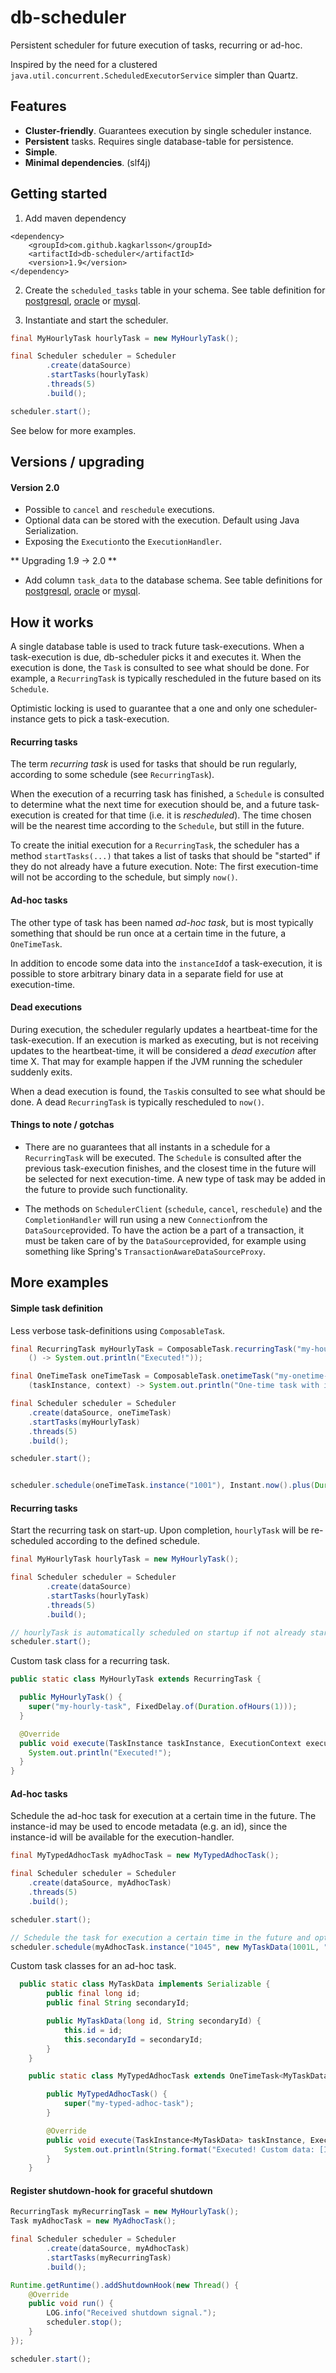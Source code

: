# db-scheduler

Persistent scheduler for future execution of tasks, recurring or ad-hoc.

Inspired by the need for a clustered `java.util.concurrent.ScheduledExecutorService` simpler than Quartz.

## Features

* **Cluster-friendly**. Guarantees execution by single scheduler instance.
* **Persistent** tasks. Requires single database-table for persistence.
* **Simple**.
* **Minimal dependencies**. (slf4j)

## Getting started

1. Add maven dependency
```
<dependency>
    <groupId>com.github.kagkarlsson</groupId>
  	<artifactId>db-scheduler</artifactId>
  	<version>1.9</version>
</dependency>
```

2. Create the `scheduled_tasks` table in your schema. See table definition for [postgresql](https://github.com/kagkarlsson/db-scheduler/blob/master/src/test/resources/postgresql_tables.sql), [oracle](https://github.com/kagkarlsson/db-scheduler/blob/master/src/test/resources/oracle_tables.sql) or [mysql](https://github.com/kagkarlsson/db-scheduler/blob/master/src/test/resources/mysql_tables.sql).

3. Instantiate and start the scheduler.

```java
final MyHourlyTask hourlyTask = new MyHourlyTask();

final Scheduler scheduler = Scheduler
        .create(dataSource)
        .startTasks(hourlyTask)
        .threads(5)
        .build();

scheduler.start();
```

See below for more examples.

## Versions / upgrading

#### Version 2.0
* Possible to `cancel` and `reschedule` executions.
* Optional data can be stored with the execution. Default using Java Serialization.
* Exposing the `Execution`to the `ExecutionHandler`.

** Upgrading 1.9 -> 2.0 **
* Add column `task_data` to the database schema. See table definitions for [postgresql](https://github.com/kagkarlsson/db-scheduler/blob/master/src/test/resources/postgresql_tables.sql), [oracle](https://github.com/kagkarlsson/db-scheduler/blob/master/src/test/resources/oracle_tables.sql) or [mysql](https://github.com/kagkarlsson/db-scheduler/blob/master/src/test/resources/mysql_tables.sql).

## How it works

A single database table is used to track future task-executions. When a task-execution is due, db-scheduler picks it and executes it. When the execution is done, the `Task` is consulted to see what should be done. For example, a `RecurringTask` is typically rescheduled in the future based on its `Schedule`.

Optimistic locking is used to guarantee that a one and only one scheduler-instance gets to pick a task-execution.


#### Recurring tasks

The term _recurring task_ is used for tasks that should be run regularly, according to some schedule (see `RecurringTask`).

When the execution of a recurring task has finished, a `Schedule` is consulted to determine what the next time for execution should be, and a future task-execution is created for that time (i.e. it is _rescheduled_). The time chosen will be the nearest time according to the `Schedule`, but still in the future.

To create the initial execution for a `RecurringTask`, the scheduler has a method  `startTasks(...)` that takes a list of tasks that should be "started" if they do not already have a future execution. Note: The first execution-time will not be according to the schedule, but simply `now()`.

#### Ad-hoc tasks

The other type of task has been named _ad-hoc task_, but is most typically something that should be run once at a certain time in the future, a `OneTimeTask`.

In addition to encode some data into the `instanceId`of a task-execution, it is possible to store arbitrary binary data in a separate field for use at execution-time.

#### Dead executions

During execution, the scheduler regularly updates a heartbeat-time for the task-execution. If an execution is marked as executing, but is not receiving updates to the heartbeat-time, it will be considered a _dead execution_ after time X. That may for example happen if the JVM running the scheduler suddenly exits.

When a dead execution is found, the `Task`is consulted to see what should be done. A dead `RecurringTask` is typically rescheduled to `now()`.


#### Things to note / gotchas

* There are no guarantees that all instants in a schedule for a `RecurringTask` will be executed. The `Schedule` is consulted after the previous task-execution finishes, and the closest time in the future will be selected for next execution-time. A new type of task may be added in the future to provide such functionality.

* The methods on `SchedulerClient` (`schedule`, `cancel`, `reschedule`) and the `CompletionHandler` will run using a new `Connection`from the `DataSource`provided. To have the action be a part of a transaction, it must be taken care of by the `DataSource`provided, for example using something like Spring's `TransactionAwareDataSourceProxy`.

## More examples

#### Simple task definition

Less verbose task-definitions using `ComposableTask`.

```java
final RecurringTask myHourlyTask = ComposableTask.recurringTask("my-hourly-task", FixedDelay.of(ofHours(1)),
    () -> System.out.println("Executed!"));

final OneTimeTask oneTimeTask = ComposableTask.onetimeTask("my-onetime-task",
    (taskInstance, context) -> System.out.println("One-time task with id "+taskInstance.getId()+" executed!"));

final Scheduler scheduler = Scheduler
    .create(dataSource, oneTimeTask)
    .startTasks(myHourlyTask)
    .threads(5)
    .build();

scheduler.start();


scheduler.schedule(oneTimeTask.instance("1001"), Instant.now().plus(Duration.ofSeconds(5)));
```

#### Recurring tasks

Start the recurring task on start-up. Upon completion, `hourlyTask` will be re-scheduled according to the defined schedule.

```java
final MyHourlyTask hourlyTask = new MyHourlyTask();

final Scheduler scheduler = Scheduler
        .create(dataSource)
        .startTasks(hourlyTask)
        .threads(5)
        .build();

// hourlyTask is automatically scheduled on startup if not already started (i.e. exists in the db)
scheduler.start();
```

Custom task class for a recurring task.

```java
public static class MyHourlyTask extends RecurringTask {

  public MyHourlyTask() {
    super("my-hourly-task", FixedDelay.of(Duration.ofHours(1)));
  }

  @Override
  public void execute(TaskInstance taskInstance, ExecutionContext executionContext) {
    System.out.println("Executed!");
  }
}
```



#### Ad-hoc tasks

Schedule the ad-hoc task for execution at a certain time in the future. The instance-id may be used to encode metadata (e.g. an id), since the instance-id will be available for the execution-handler.

```java
final MyTypedAdhocTask myAdhocTask = new MyTypedAdhocTask();

final Scheduler scheduler = Scheduler
    .create(dataSource, myAdhocTask)
    .threads(5)
    .build();

scheduler.start();

// Schedule the task for execution a certain time in the future and optionally provide custom data for the execution
scheduler.schedule(myAdhocTask.instance("1045", new MyTaskData(1001L, "custom-data")), Instant.now().plusSeconds(5));
```

Custom task classes for an ad-hoc task.

```java
  public static class MyTaskData implements Serializable {
		public final long id;
		public final String secondaryId;

		public MyTaskData(long id, String secondaryId) {
			this.id = id;
			this.secondaryId = secondaryId;
		}
	}

	public static class MyTypedAdhocTask extends OneTimeTask<MyTaskData> {

		public MyTypedAdhocTask() {
			super("my-typed-adhoc-task");
		}

		@Override
		public void execute(TaskInstance<MyTaskData> taskInstance, ExecutionContext executionContext) {
			System.out.println(String.format("Executed! Custom data: [Id: %s], [secondary-id: %s]", taskInstance.getData().id, taskInstance.getData().secondaryId));
		}
	}
```


#### Register shutdown-hook for graceful shutdown

```java
RecurringTask myRecurringTask = new MyHourlyTask();
Task myAdhocTask = new MyAdhocTask();

final Scheduler scheduler = Scheduler
        .create(dataSource, myAdhocTask)
        .startTasks(myRecurringTask)
        .build();

Runtime.getRuntime().addShutdownHook(new Thread() {
    @Override
    public void run() {
        LOG.info("Received shutdown signal.");
        scheduler.stop();
    }
});

scheduler.start();
```
